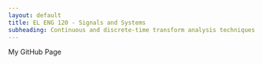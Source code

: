 ```yaml
---
layout: default
title: EL ENG 120 - Signals and Systems
subheading: Continuous and discrete-time transform analysis techniques with illustrative applications. Linear and time-invariant systems, transfer functions. Fourier series, Fourier transform, Laplace and Z-transforms. Sampling and reconstruction. Solution of differential and difference equations using transforms. Frequency response, Bode plots, stability analysis. Illustrated by analysis of communication systems and feedback control systems.
---
```

My GitHub Page
